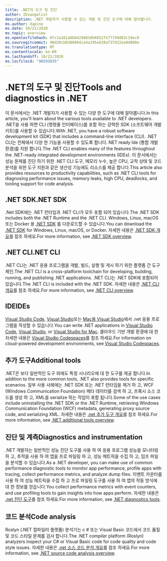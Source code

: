```yaml
---
title: .NET의 도구 및 진단
author: IEvangelist
description: .NET 개발자가 사용할 수 있는 개발 및 진단 도구에 대해 알아봅니다.
ms.author: dapine
ms.date: 10/21/2020
ms.topic: overview
ms.openlocfilehash: 07c1a161a0bb429403db6852fe77749d83c19ec0
ms.sourcegitcommit: 98d20cb038669dca4a195eb39af37d22ea9d008e
ms.translationtype: MT
ms.contentlocale: ko-KR
ms.lasthandoff: 10/22/2020
ms.locfileid: "96593835"
---
```

# <a name="tools-and-diagnostics-in-net"></a><span data-ttu-id="3ce2d-103">.NET의 도구 및 진단</span><span class="sxs-lookup"><span data-stu-id="3ce2d-103">Tools and diagnostics in .NET</span></span>

<span data-ttu-id="3ce2d-104">이 문서에서는 .NET 개발자가 사용할 수 있는 다양 한 도구에 대해 알아봅니다.</span><span class="sxs-lookup"><span data-stu-id="3ce2d-104">In this article, you'll learn about the various tools available to .NET developers.</span></span> <span data-ttu-id="3ce2d-105">.NET을 사용 하면 CLI (명령줄 인터페이스)를 포함 하는 강력한 SDK (소프트웨어 개발 키트)를 사용할 수 있습니다.</span><span class="sxs-lookup"><span data-stu-id="3ce2d-105">With .NET, you have a robust software development kit (SDK) that includes a command-line interface (CLI).</span></span> <span data-ttu-id="3ce2d-106">.NET CLI는 전체에서 다양 한 기능을 사용할 수 있도록 합니다. NET ready Ide (통합 개발 환경)를 지원 합니다.</span><span class="sxs-lookup"><span data-stu-id="3ce2d-106">The .NET CLI enables many of the features throughout the .NET-ready integrated development environments (IDEs).</span></span> <span data-ttu-id="3ce2d-107">이 문서에서는 성능 문제를 진단 하기 위한 .NET CLI 도구, 메모리 누수, 높은 CPU, 교착 상태 및 코드 분석을 위한 도구 지원과 같은 생산성 기능에도 리소스를 제공 합니다.</span><span class="sxs-lookup"><span data-stu-id="3ce2d-107">This article also provides resources to productivity capabilities, such as .NET CLI tools for diagnosing performance issues, memory leaks, high CPU, deadlocks, and tooling support for code analysis.</span></span>

## <a name="net-sdk"></a><span data-ttu-id="3ce2d-108">.NET SDK</span><span class="sxs-lookup"><span data-stu-id="3ce2d-108">.NET SDK</span></span>

<span data-ttu-id="3ce2d-109">.Net SDK에는 .NET 런타임과 .NET CLI가 모두 포함 되어 있습니다.</span><span class="sxs-lookup"><span data-stu-id="3ce2d-109">The .NET SDK includes both the .NET Runtime and the .NET CLI.</span></span> <span data-ttu-id="3ce2d-110">Windows, Linux, macOS 또는 Docker 용 [.NET SDK](https://dotnet.microsoft.com/download) 를 다운로드할 수 있습니다.</span><span class="sxs-lookup"><span data-stu-id="3ce2d-110">You can download the [.NET SDK](https://dotnet.microsoft.com/download) for Windows, Linux, macOS, or Docker.</span></span> <span data-ttu-id="3ce2d-111">자세한 내용은 [.NET SDK 개요](../core/sdk.md)를 참조 하세요.</span><span class="sxs-lookup"><span data-stu-id="3ce2d-111">For more information, see [.NET SDK overview](../core/sdk.md).</span></span>

## <a name="net-cli"></a><span data-ttu-id="3ce2d-112">.NET CLI</span><span class="sxs-lookup"><span data-stu-id="3ce2d-112">.NET CLI</span></span>

<span data-ttu-id="3ce2d-113">.NET CLI는 .NET 응용 프로그램을 개발, 빌드, 실행 및 게시 하기 위한 플랫폼 간 도구 체인.</span><span class="sxs-lookup"><span data-stu-id="3ce2d-113">The .NET CLI is a cross-platform toolchain for developing, building, running, and publishing .NET applications.</span></span> <span data-ttu-id="3ce2d-114">.NET CLI는 .NET SDK에 포함되어 있습니다.</span><span class="sxs-lookup"><span data-stu-id="3ce2d-114">The .NET CLI is included with the .NET SDK.</span></span> <span data-ttu-id="3ce2d-115">자세한 내용은 [.NET CLI 개요](../core/tools/index.md)를 참조 하세요.</span><span class="sxs-lookup"><span data-stu-id="3ce2d-115">For more information, see [.NET CLI overview](../core/tools/index.md).</span></span>

## <a name="ides"></a><span data-ttu-id="3ce2d-116">IDE</span><span class="sxs-lookup"><span data-stu-id="3ce2d-116">IDEs</span></span>

<span data-ttu-id="3ce2d-117">[Visual Studio Code](https://code.visualstudio.com/docs), [Visual Studio](/visualstudio/windows)또는 [Mac용 Visual Studio](/visualstudio/mac)에서 .net 응용 프로그램을 작성할 수 있습니다.</span><span class="sxs-lookup"><span data-stu-id="3ce2d-117">You can write .NET applications in [Visual Studio Code](https://code.visualstudio.com/docs), [Visual Studio](/visualstudio/windows), or [Visual Studio for Mac](/visualstudio/mac).</span></span> <span data-ttu-id="3ce2d-118">클라우드 기반 개발 환경에 대 한 자세한 내용은 [Visual Studio Codespaces](/visualstudio/codespaces/overview/what-is-vsonline)를 참조 하세요.</span><span class="sxs-lookup"><span data-stu-id="3ce2d-118">For information on cloud-powered development environments, see [Visual Studio Codespaces](/visualstudio/codespaces/overview/what-is-vsonline).</span></span>

## <a name="additional-tools"></a><span data-ttu-id="3ce2d-119">추가 도구</span><span class="sxs-lookup"><span data-stu-id="3ce2d-119">Additional tools</span></span>

<span data-ttu-id="3ce2d-120">.NET은 보다 일반적인 도구 외에도 특정 시나리오에 대 한 도구를 제공 합니다.</span><span class="sxs-lookup"><span data-stu-id="3ce2d-120">In addition to the more common tools, .NET also provides tools for specific scenarios.</span></span> <span data-ttu-id="3ce2d-121">일부 사용 사례에는 .NET SDK 또는 .NET 런타임을 제거 하 고, WCF (Windows Communication Foundation) 메타 데이터를 검색 하 고, 프록시 소스 코드를 생성 하 고, XML을 serialize 하는 작업이 포함 됩니다.</span><span class="sxs-lookup"><span data-stu-id="3ce2d-121">Some of the use cases include uninstalling the .NET SDK or the .NET Runtime, retrieving Windows Communication Foundation (WCF) metadata, generating proxy source code, and serializing XML.</span></span> <span data-ttu-id="3ce2d-122">자세한 내용은 [.net 추가 도구 개요](../core/additional-tools/index.md)를 참조 하세요.</span><span class="sxs-lookup"><span data-stu-id="3ce2d-122">For more information, see [.NET additional tools overview](../core/additional-tools/index.md).</span></span>

## <a name="diagnostics-and-instrumentation"></a><span data-ttu-id="3ce2d-123">진단 및 계측</span><span class="sxs-lookup"><span data-stu-id="3ce2d-123">Diagnostics and instrumentation</span></span>

<span data-ttu-id="3ce2d-124">.NET 개발자는 일반적인 성능 진단 도구를 사용 하 여 응용 프로그램 성능을 모니터링 하 고, 추적을 사용 하 여 앱을 프로 파일링 하 고, 성능 메트릭을 수집 하 고, 덤프 파일을 분석할 수 있습니다.</span><span class="sxs-lookup"><span data-stu-id="3ce2d-124">As a .NET developer, you can make use of common performance diagnostic tools to monitor app performance, profile apps with tracing, collect performance metrics, and analyze dump files.</span></span> <span data-ttu-id="3ce2d-125">이벤트 카운터를 사용 하 여 성능 메트릭을 수집 하 고 프로 파일링 도구를 사용 하 여 앱의 작동 방식에 대 한 정보를 얻습니다.</span><span class="sxs-lookup"><span data-stu-id="3ce2d-125">You collect performance metrics with event counters, and use profiling tools to gain insights into how apps perform.</span></span> <span data-ttu-id="3ce2d-126">자세한 내용은 [.net 진단 도구](../core/diagnostics/index.md)를 참조 하세요.</span><span class="sxs-lookup"><span data-stu-id="3ce2d-126">For more information, see [.NET diagnostics tools](../core/diagnostics/index.md).</span></span>

## <a name="code-analysis"></a><span data-ttu-id="3ce2d-127">코드 분석</span><span class="sxs-lookup"><span data-stu-id="3ce2d-127">Code analysis</span></span>

<span data-ttu-id="3ce2d-128">Roslyn (.NET 컴파일러 플랫폼) 분석기는 c # 또는 Visual Basic 코드에서 코드 품질 및 코드 스타일 문제를 검사 합니다.</span><span class="sxs-lookup"><span data-stu-id="3ce2d-128">The .NET compiler platform (Roslyn) analyzers inspect your C# or Visual Basic code for code quality and code style issues.</span></span> <span data-ttu-id="3ce2d-129">자세한 내용은 [.net 소스 코드 분석 개요](code-analysis/overview.md)를 참조 하세요.</span><span class="sxs-lookup"><span data-stu-id="3ce2d-129">For more information, see [.NET source code analysis overview](code-analysis/overview.md).</span></span>
